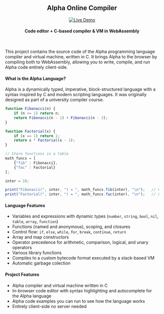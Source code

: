 <div id="top"></div>

<h2 align="center">Alpha Online Compiler</h2>
<p align="center">
  <a href="https://joefelek.github.io/Alpha-Compiler/" target="_blank" rel="noopener">
    <img alt="Live Demo" src="https://img.shields.io/badge/Live%20Demo-Open-brightgreen?style=for-the-badge">
  </a>
</p>
<h4 align="center">Code editor + C-based compiler & VM in WebAssembly</h4>


<br>


This project contains the source code of the Alpha programming language compiler and virtual machine, written in C. It brings Alpha to the browser by compiling both to WebAssembly, allowing you to write, compile, and run Alpha code entirely client-side.

#### What is the Alpha Language?

Alpha is a dynamically typed, imperative, block-structured language with a syntax inspired by C and modern scripting languages. It was originally designed as part of a university compiler course.<br>

```javascript
function Fibonacci(n) {
    if (n <= 1) return n;
    return Fibonacci(n - 1) + Fibonacci(n - 2);
}

function Factorial(x) {
    if (x == 1) return 1;
    return x * Factorial(x - 1);
}

// Store functions in a table
math_funcs = [
    {"fib" : Fibonacci},
    {"fac" : Factorial}
];

inter = 10;

print("Fibonacci(", inter, ") = ", math_funcs.fib(inter), "\n");   // Fibonacci(10) = 55
print("Factorial(", inter, ") = ", math_funcs.fac(inter), "\n");   // Factorial(10) = 3628800
```

#### Language Features
- Variables and expressions with dynamic types (`number`, `string`, `bool`, `nil`, `table`, `array`, `function`)
- Functions (named and anonymous), scoping, and closures
- Control flow: `if`, `else`, `while`, `for`, `break`, `continue`, `return`
- Array and map constructors
- Operator precedence for arithmetic, comparison, logical, and unary operators
- Various library functions
- Compiles to a custom bytecode format executed by a stack-based VM
- Automatic garbage colection


#### Project Features
- Alpha compiler and virtual machine written in C 
- In-browser code editor with syntax highlighting and autocomplete for the Alpha language
- Alpha code examples you can run to see how the language works
- Entirely client-side no server needed
